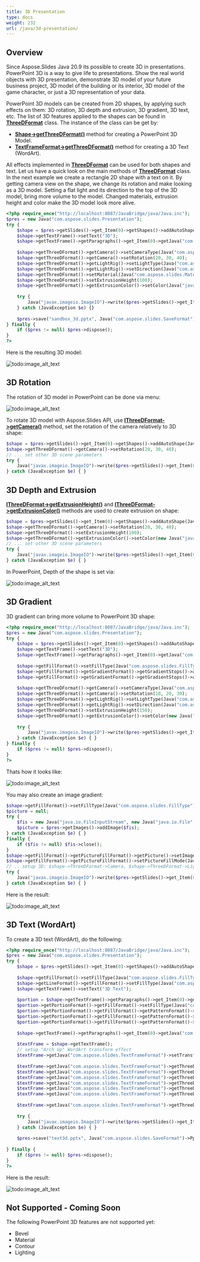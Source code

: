 ```yaml
---
title: 3D Presentation
type: docs
weight: 232
url: /java/3d-presentation/
---
```


## Overview
Since Aspose.Slides Java 20.9 its possible to create 3D in presentations. PowerPoint 3D is a way to give life to presentations. Show the real world objects 
with 3D presentation, demonstrate 3D model of your future business project, 3D model of the building or its interior, 3D model of the game character, 
or just a 3D representation of your data. 

PowerPoint 3D models can be created from 2D shapes, by applying such effects on them: 3D rotation, 3D depth and extrusion, 3D gradient, 3D text, etc. 
The list of 3D features applied to the shapes can be found in **[ThreeDFormat](https://apireference.aspose.com/slides/java/com.aspose.slides/ThreeDFormat)** class. 
The instance of the class can be get by:
 
- **[Shape->getThreeDFormat()](https://apireference.aspose.com/slides/java/com.aspose.slides/Shape#getThreeDFormat--)** method for creating a PowerPoint 3D Model.
- **[TextFrameFormat->getThreeDFormat()](https://apireference.aspose.com/slides/java/com.aspose.slides/TextFrameFormat#getThreeDFormat--)** method for creating a 3D Text 
(WordArt).

All effects implemented in **[ThreeDFormat](https://apireference.aspose.com/slides/java/com.aspose.slides/ThreeDFormat)** can be used for both shapes and text. 
Let us have a quick look on the main methods of **[ThreeDFormat](https://apireference.aspose.com/slides/java/com.aspose.slides/ThreeDFormat)** class. In the next example 
we create a rectangle 2D shape with a text on it. By getting camera view on the shape, we change its rotation and make looking as a 3D model. Setting a flat light 
and its direction to the top of the 3D model, bring more volume to the model. Changed materials, extrusion height and color make the 3D model look more alive.  
```php
<?php require_once("http://localhost:8087/JavaBridge/java/Java.inc");
$pres = new Java("com.aspose.slides.Presentation");
try {
    $shape = $pres->getSlides()->get_Item(0)->getShapes()->addAutoShape(Java("com.aspose.slides.ShapeType")->Rectangle, 200, 150, 200, 200);
    $shape->getTextFrame()->setText("3D");
    $shape->getTextFrame()->getParagraphs()->get_Item(0)->getJava("com.aspose.slides.ParagraphFormat")->getDefaultPortionFormat()->setFontHeight(64);
 
    $shape->getThreeDFormat()->getCamera()->setCameraType(Java("com.aspose.slides.CameraPresetType")->OrthographicFront);
    $shape->getThreeDFormat()->getCamera()->setRotation(20, 30, 40);
    $shape->getThreeDFormat()->getLightRig()->setLightType(Java("com.aspose.slides.LightRigPresetType")->Flat);
    $shape->getThreeDFormat()->getLightRig()->setDirection(Java("com.aspose.slides.LightingDirection")->Top);
    $shape->getThreeDFormat()->setMaterial(Java("com.aspose.slides.MaterialPresetType")->Flat);
    $shape->getThreeDFormat()->setExtrusionHeight(100);
    $shape->getThreeDFormat()->getExtrusionColor()->setColor(Java("java.awt.Color")->BLUE);
 
    try {
        Java("javax.imageio.ImageIO")->write($pres->getSlides()->get_Item(0)->getThumbnail(2, 2), "PNG", new Java("java.io.File", "sample_3d.png"));
    } catch (JavaException $e) {}
 
    $pres->save("sandbox_3d.pptx", Java("com.aspose.slides.SaveFormat")->Pptx);
} finally {
    if ($pres != null) $pres->dispose();
}
?>
```

Here is the resulting 3D model:

![todo:image_alt_text](img_01_01.png)

## 3D Rotation
The rotation of 3D model in PowerPoint can be done via menu:

![todo:image_alt_text](img_02_01.png)

To rotate 3D model with Aspose.Slides API, use **[IThreeDFormat->getCamera()](https://apireference.aspose.com/slides/java/com.aspose.slides/ThreeDFormat#getCamera--)** 
method, set the rotation of the camera relatively to 3D shape:

```php
$shape = $pres->getSlides()->get_Item(0)->getShapes()->addAutoShape(Java("com.aspose.slides.ShapeType")->Rectangle, 200, 150, 200, 200);
$shape->getThreeDFormat()->getCamera()->setRotation(20, 30, 40);
// ... set other 3D scene parameters
try {
    Java("javax.imageio.ImageIO")->write($pres->getSlides()->get_Item(0)->getThumbnail(2, 2), "PNG", new Java("java.io.File", "sample_3d.png"));
} catch (JavaException $e) { }
```

## 3D Depth and Extrusion
**[IThreeDFormat->getExtrusionHeight()](https://apireference.aspose.com/slides/java/com.aspose.slides/ThreeDFormat#getExtrusionHeight--)** 
and **[IThreeDFormat->getExtrusionColor()](https://apireference.aspose.com/slides/java/com.aspose.slides/ThreeDFormat#getExtrusionColor--)** methods 
are used to create extrusion on shape:

```php
$shape = $pres->getSlides()->get_Item(0)->getShapes()->addAutoShape(Java("com.aspose.slides.ShapeType")->Rectangle, 200, 150, 200, 200);
$shape->getThreeDFormat()->getCamera()->setRotation(20, 30, 40);
$shape->getThreeDFormat()->setExtrusionHeight(100);
$shape->getThreeDFormat()->getExtrusionColor()->setColor(new Java("java.awt.Color", 128, 0, 128));
// ... set other 3D scene parameters
try {
    Java("javax.imageio.ImageIO")->write($pres->getSlides()->get_Item(0)->getThumbnail(2, 2), "PNG", new Java("java.io.File", "sample_3d.png"));
} catch (JavaException $e) { }
```

In PowerPoint, Depth of the shape is set via:

![todo:image_alt_text](img_02_02.png)

## 3D Gradient
3D gradient can bring more volume to PowerPoint 3D shape:

```php
<?php require_once("http://localhost:8087/JavaBridge/java/Java.inc");
$pres = new Java("com.aspose.slides.Presentation");
try {
    $shape = $pres->getSlides()->get_Item(0)->getShapes()->addAutoShape(Java("com.aspose.slides.ShapeType")->Rectangle, 200, 150, 250, 250);
    $shape->getTextFrame()->setText("3D");
    $shape->getTextFrame()->getParagraphs()->get_Item(0)->getJava("com.aspose.slides.ParagraphFormat")->getDefaultPortionFormat()->setFontHeight(64);
 
    $shape->getFillFormat()->setFillType(Java("com.aspose.slides.FillType")->Gradient);
    $shape->getFillFormat()->getGradientFormat()->getGradientStops()->add(0, Java("java.awt.Color")->BLUE);
    $shape->getFillFormat()->getGradientFormat()->getGradientStops()->add(100, Java("java.awt.Color")->ORANGE);
 
    $shape->getThreeDFormat()->getCamera()->setCameraType(Java("com.aspose.slides.CameraPresetType")->OrthographicFront);
    $shape->getThreeDFormat()->getCamera()->setRotation(10, 20, 30);
    $shape->getThreeDFormat()->getLightRig()->setLightType(Java("com.aspose.slides.LightRigPresetType")->Flat);
    $shape->getThreeDFormat()->getLightRig()->setDirection(Java("com.aspose.slides.LightingDirection")->Top);
    $shape->getThreeDFormat()->setExtrusionHeight(150);
    $shape->getThreeDFormat()->getExtrusionColor()->setColor(new Java("java.awt.Color", 255, 140, 0));
 
    try {
        Java("javax.imageio.ImageIO")->write($pres->getSlides()->get_Item(0)->getThumbnail(2, 2), "PNG", new Java("java.io.File", "sample_3d.png"));
    } catch (JavaException $e) { }
} finally {
    if ($pres != null) $pres->dispose();
}
?>
```

Thats how it looks like:

![todo:image_alt_text](img_02_03.png)
  
You may also create an image gradient:
```php
$shape->getFillFormat()->setFillType(Java("com.aspose.slides.FillType")->Picture);
$picture = null;
try {
	$fis = new Java("java.io.FileInputStream", new Java("java.io.File", "sample_3d.png"));
	$picture = $pres->getImages()->addImage($fis);
} catch (JavaException $e) { }
finally {
    if ($fis != null) $fis->close();
}
$shape->getFillFormat()->getPictureFillFormat()->getPicture()->setImage($picture);
$shape->getFillFormat()->getPictureFillFormat()->setPictureFillMode(Java("com.aspose.slides.PictureFillMode")->Stretch);
// .. setup 3D: $shape->ThreeDFormat->Camera, $shape->ThreeDFormat->LightRig, $shape->ThreeDFormat->Extrusion* properties
try {
    Java("javax.imageio.ImageIO")->write($pres->getSlides()->get_Item(0)->getThumbnail(2, 2), "PNG", new Java("java.io.File", "sample_3d.png"));
} catch (JavaException $e) { }
```


Here is the result:

![todo:image_alt_text](img_02_04.png)

## 3D Text (WordArt)
To create a 3D text (WordArt), do the following:
```php
<?php require_once("http://localhost:8087/JavaBridge/java/Java.inc");
$pres = new Java("com.aspose.slides.Presentation");
try {
    $shape = $pres->getSlides()->get_Item(0)->getShapes()->addAutoShape(Java("com.aspose.slides.ShapeType")->Rectangle, 200, 150, 200, 200);
 
    $shape->getFillFormat()->setFillType(Java("com.aspose.slides.FillType")->NoFill);
    $shape->getLineFormat()->getFillFormat()->setFillType(Java("com.aspose.slides.FillType")->NoFill);
    $shape->getTextFrame()->setText("3D Text");
 
    $portion = $shape->getTextFrame()->getParagraphs()->get_Item(0)->getPortions()->get_Item(0);
    $portion->getPortionFormat()->getFillFormat()->setFillType(Java("com.aspose.slides.FillType")->Pattern);
    $portion->getPortionFormat()->getFillFormat()->getPatternFormat()->getForeColor()->setColor(new Java("java.awt.Color",  255, 140, 0));
    $portion->getPortionFormat()->getFillFormat()->getPatternFormat()->getBackColor()->setColor(Java("java.awt.Color")->WHITE);
    $portion->getPortionFormat()->getFillFormat()->getPatternFormat()->setPatternStyle(Java("com.aspose.slides.PatternStyle")->LargeGrid);
 
    $shape->getTextFrame()->getParagraphs()->get_Item(0)->getJava("com.aspose.slides.ParagraphFormat")->getDefaultPortionFormat()->setFontHeight(128);
 
    $textFrame = $shape->getTextFrame();
    // setup "Arch Up" WordArt transform effect
    $textFrame->getJava("com.aspose.slides.TextFrameFormat")->setTransform(Java("com.aspose.slides.TextShapeType")->ArchUp);
 
    $textFrame->getJava("com.aspose.slides.TextFrameFormat")->getThreeDFormat()->setExtrusionHeight(3.5);
    $textFrame->getJava("com.aspose.slides.TextFrameFormat")->getThreeDFormat()->setDepth(3);
    $textFrame->getJava("com.aspose.slides.TextFrameFormat")->getThreeDFormat()->setMaterial(Java("com.aspose.slides.MaterialPresetType")->Plastic);
    $textFrame->getJava("com.aspose.slides.TextFrameFormat")->getThreeDFormat()->getLightRig()->setDirection(Java("com.aspose.slides.LightingDirection")->Top);
    $textFrame->getJava("com.aspose.slides.TextFrameFormat")->getThreeDFormat()->getLightRig()->setLightType(Java("com.aspose.slides.LightRigPresetType")->Balanced);
    $textFrame->getJava("com.aspose.slides.TextFrameFormat")->getThreeDFormat()->getLightRig()->setRotation(0, 0, 40);
 
    $textFrame->getJava("com.aspose.slides.TextFrameFormat")->getThreeDFormat()->getCamera()->setCameraType(Java("com.aspose.slides.CameraPresetType")->PerspectiveContrastingRightFacing);
 
    try {
        Java("javax.imageio.ImageIO")->write($pres->getSlides()->get_Item(0)->getThumbnail(2, 2), "PNG", new Java("java.io.File", "text3d.png"));
    } catch (JavaException $e) { }
 
    $pres->save("text3d.pptx", Java("com.aspose.slides.SaveFormat")->Pptx);
	
} finally {
    if ($pres != null) $pres->dispose();
}
?>
```

Here is the result:

![todo:image_alt_text](img_02_05.png)

 
 
## Not Supported - Coming Soon
The following PowerPoint 3D features are not supported yet: 
- Bevel
- Material
- Contour
- Lighting


 

